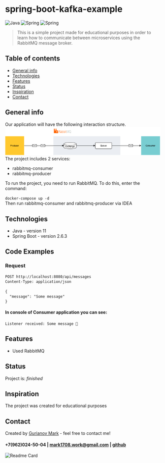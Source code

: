 # spring-boot-kafka-example
![Java](https://img.shields.io/badge/-Java-0a0a0a?style=for-the-badge&logo=Java) ![Spring](https://img.shields.io/badge/-Spring-0a0a0a?style=for-the-badge&logo=Spring) 
![Spring](https://img.shields.io/badge/-RabbitMQ-0a0a0a?style=for-the-badge&logo=rabbitmq)
<br/>

>This is a simple project made for educational purposes in order to learn how to communicate between microservices using the RabbitMQ message broker.

## Table of contents
* [General info](#general-info)
* [Technologies](#technologies)
* [Features](#features)
* [Status](#status)
* [Inspiration](#inspiration)
* [Contact](#contact)

## General info
Our application will have the following interaction structure.
<br/>
![architecture](https://github.com/Mark1708/spring-boot-rabbitmq-example/blob/main/assets/rabbitmq.png?raw=true)
<br/>
The project includes 2 services:
* rabbitmq-consumer
* rabbitmq-producer


To run the project, you need to run RabbitMQ. To do this, enter the command:

  `docker-compose up -d`
<br/>
Then run rabbitmq-consumer and rabbitmq-producer via IDEA
<br/>

## Technologies
* Java - version 11
* Spring Boot - version 2.6.3

## Code Examples
### Request
```
POST http://localhost:8080/api/messages
Content-Type: application/json

{
  "message": "Some message"
}
```
#### In console of Consumer application you can see:
`Listener received: Some message 🎉`

## Features
* Used RabbitMQ

## Status
Project is: _finished_

## Inspiration
The project was created for educational purposes

## Contact
Created by [Gurianov Mark](https://mark1708.github.io/) - feel free to contact me!
#### +7(962)024-50-04 | mark1708.work@gmail.com | [github](http://github.com/Mark1708)

![Readme Card](https://github-readme-stats.vercel.app/api/pin/?username=mark1708&repo=spring-boot-rabbitmq-example&theme=chartreuse-dark&show_icons=true)